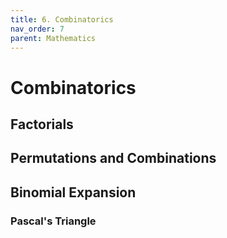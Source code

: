 ```yaml
---
title: 6. Combinatorics
nav_order: 7
parent: Mathematics
---
```

# Combinatorics

## Factorials

## Permutations and Combinations

## Binomial Expansion

### Pascal's Triangle